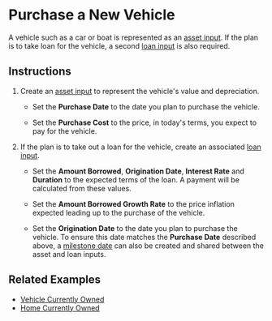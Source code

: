 # Purchase a New Vehicle

A vehicle such as a car or boat is represented as an 
[asset input][2]. If the plan is to take loan for the vehicle, a second
[loan input][3] is also required.

## Instructions

1. Create an [asset input][2] to represent the vehicle's value and depreciation.

	* Set the __Purchase Date__ to the date you plan to purchase the vehicle.
	
	* Set the __Purchase Cost__ to the price, in today's terms, you expect to pay for the vehicle.

2. If the plan is to take out a loan for the vehicle, create an associated [loan input][3]. 

	* Set the __Amount Borrowed__, __Origination Date__, __Interest Rate__ 
	  and __Duration__ to the 
	  expected terms of the loan. A payment will be calculated from these values. 
	  
	
	* Set the  __Amount Borrowed Growth Rate__ to the price inflation expected leading up
	  to the purchase of the vehicle.

	* Set the __Origination Date__ to the date you plan to purchase the vehicle. 
		To ensure this date matches the __Purchase Date__ described above, a 
	  [milestone date][1] can also be created and shared between the asset and loan inputs.

## Related Examples

* [Vehicle Currently Owned](recipeExistingVehicle.html) 
* [Home Currently Owned](recipeExistingHouse.html)

[1]:milestoneDate.html
[2]:asset.html
[3]:loan.html